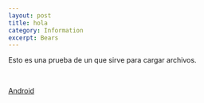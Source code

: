 ```yaml
---
layout: post
title: hola
category: Information
excerpt: Bears
---
```



Esto es una prueba de un que sirve para cargar archivos.

&nbsp;

[Android](https://github.com/UCundinamarca/UCundinamarca.github.io/blob/master/uploads/1%20Android%20100%25.pdf)